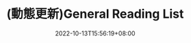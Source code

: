 ---
title: "(動態更新)General Reading List"
date: 2022-10-13T15:56:19+08:00
draft: true
tags: ["read"]
---